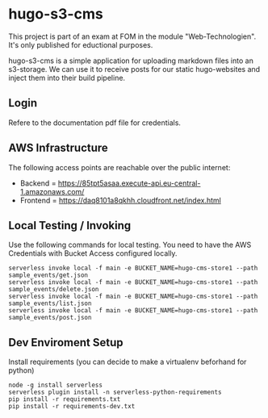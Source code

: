 # hugo-s3-cms 
This project is part of an exam at FOM in the module "Web-Technologien". It's only published for eductional purposes.

hugo-s3-cms is a simple application for uploading markdown files into an s3-storage. We can use it to receive posts for our static hugo-websites and inject them into their build pipeline.

## Login 
Refere to the documentation pdf file for credentials.

## AWS Infrastructure 

The following access points are reachable over the public internet: 
- Backend =  https://85tpt5asaa.execute-api.eu-central-1.amazonaws.com/
- Frontend = https://daq8101a8qkhh.cloudfront.net/index.html

## Local Testing / Invoking 
Use the following commands for local testing. You need to have the AWS Credentials with Bucket Access configured locally.
```
serverless invoke local -f main -e BUCKET_NAME=hugo-cms-store1 --path sample_events/get.json
serverless invoke local -f main -e BUCKET_NAME=hugo-cms-store1 --path sample_events/delete.json
serverless invoke local -f main -e BUCKET_NAME=hugo-cms-store1 --path sample_events/list.json
serverless invoke local -f main -e BUCKET_NAME=hugo-cms-store1 --path sample_events/post.json
```

## Dev Enviroment Setup 
Install requirements (you can decide to make a virtualenv beforhand for python)

```
node -g install serverless 
serverless plugin install -n serverless-python-requirements
pip install -r requirements.txt
pip install -r requirements-dev.txt
```